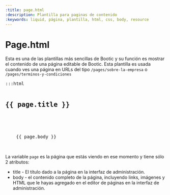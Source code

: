```yaml
---
:title: page.html
:description: Plantilla para paginas de contenido
:keywords: liquid, página, plantilla, html, css, body, resource
---
```


# Page.html

Esta es una de las plantillas más sencillas de Bootic y su función es mostrar el contenido de una página editable de Bootic. Esta plantilla es usada cuando ves una página en URLs del tipo <code>/pages/sobre-la-empresa</code> o <code>/pages/terminos-y-condiciones</code>

<pre>:::html
  <h2>{{ page.title }}</h2>

  <div class="entry">
    {{ page.body }}
  </div><!-- /entry -->
</pre>

La variable <code>page</code> es la página que estás viendo en ese momento y tiene sólo 2 atributos:

* title - El título dado a la página en la interfaz de administración.
* body - el contenido completo de la página, incluyendo links, imágenes y HTML que le hayas agregado en el editor de páginas en la interfaz de administración.
